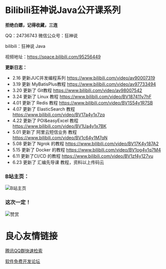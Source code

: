 # Bilibili狂神说Java公开课系列

**拒绝白嫖，记得收藏，三连**

QQ：24736743  微信公众号：狂神说

bilibili：狂神说 Java

视频地址：https://space.bilibili.com/95256449

**更新日志：**

- 2.16  更新JUC并发编程系列 https://www.bilibili.com/video/av90007319
- 3.19  更新 MyBatisPlus教程 https://www.bilibili.com/video/av97733494
- 3.20  更新了 Git教程 https://www.bilibili.com/video/av98007542
- 3.24  更新了 Linux 教程 https://www.bilibili.com/video/BV187411y7hF
- 4.01  更新了 Redis 教程 https://www.bilibili.com/video/BV1S54y1R7SB
- 4.07  更新了 ElasticSearch 教程 https://www.bilibili.com/video/BV17a4y1x7zq
- 4.22  更新了 POI&easyExcel 教程 https://www.bilibili.com/video/BV1Ua4y1x7BK
- 5.01  更新了 阿里云短信业务 教程 https://www.bilibili.com/video/BV1c64y1M7qN
- 5.08  更新了 Ngrok 的教程 https://www.bilibili.com/video/BV17K4y187A2
- 5.15  更新了 Docker 的教程 https://www.bilibili.com/video/BV1og4y1q7M4
- 6.11  更新了CI/CD 的教程 https://www.bilibili.com/video/BV1zf4y127vu
- 6.23 更新了 汇编先导课 教程，资料以上传码云

### B站主页：

![B站主页](https://images.gitee.com/uploads/images/2020/0322/130928_362ce918_2287834.png "QQ截图20200322130924.png")

### 这次一定！


![赞赏](https://images.gitee.com/uploads/images/2020/0322/131035_d434c4ed_2287834.jpeg "赞赏码.jpg")

 # 良心友情链接

[腾讯QQ群快速检索](http://u.720life.cn/s/8cf73f7c)

[软件免费开发论坛](http://u.720life.cn/s/bbb01dc0)